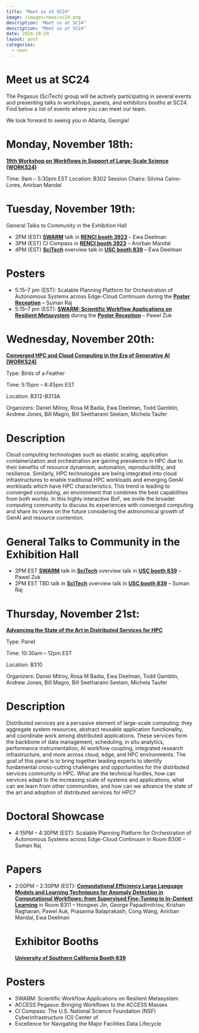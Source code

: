 ```yaml
---
title: "Meet us at SC24"
image: /images/news/sc24.png
description: "Meet us at SC24"
description: "Meet us at SC24"
date: 2024-10-29
layout: post
categories:
  - news
---
```


# Meet us at SC24

The Pegasus (SciTech) group will be actively participating in several events and 
presenting talks in workshops, panels, and exhibitors booths at SC24. Find below 
a list of events where you can meet our team.

We look forward to seeing you in Atlanta, Georgia!

# Monday, November 18th:
<b><a href="https://sc24.conference-program.com/session/?sess=sess756">19th Workshop on Workflows in Support of Large-Scale Science (WORKS24)</a></b>

Time: 9am – 5:30pm EST
Location: B302
Session Chairs: Silvina Caino-Lores, Anirban Mandal

# Tuesday, November 19th:
General Talks to Community in the Exhibition Hall

<ul>
  <li>2PM (EST) <b><a href="https://swarm-workflows.org">SWARM</a></b> talk in <b><a href="https://hallerickson.ungerboeck.com/prod/app85.cshtml?aat=peuh5vlO6ZHi%2b47qjYZa18Xc2wJidCmeJEqz3QTdp0w%3d">RENCI booth 3923</a></b> – Ewa Deelman</li>

<li>3PM (EST) CI Compass in <b><a href="https://hallerickson.ungerboeck.com/prod/app85.cshtml?aat=peuh5vlO6ZHi%2b47qjYZa18Xc2wJidCmeJEqz3QTdp0w%3d">RENCI booth 3923</a></b> – Anirban Mandal</li>

<li>4PM (EST) <b><a href="https://swarm-workflows.org">SciTech</a></b> overview talk in <b><a href="https://hallerickson.ungerboeck.com/prod/app85.cshtml?aat=peuh5vlO6ZHi%2b47qjYZa18Xc2wJidCmeJEqz3QTdp0w%3d">USC booth 839</a></b> – Ewa Deelman</li>
</ul> 

# Posters

<ul>
<li>5:15–7 pm (EST): Scalable Planning Platform for Orchestration of Autonomous Systems 
across Edge-Cloud Continuum during the <b><a href="https://sc24.supercomputing.org/program/posters/">Poster Reception</a></b> – Suman Raj</li>

<li>5:15–7 pm (EST): <b><a href="https://sc24.conference-program.com/presentation/?id=post169&sess=sess487">SWARM: Scientific Workflow Applications on 
Resilient Metasystem</a></b> during the <b><a href="https://sc24.supercomputing.org/program/posters/">Poster Reception</a></b> – Pawel Żuk</li>
</ul> 

# Wednesday, November 20th:
<b><a href="https://sc24.conference-program.com/presentation/?id=bof236&sess=sess586">Converged HPC and Cloud Computing in the Era of Generative Al (WORKS24)</a></b>


Type: Birds of a Feather

Time: 5:15pm – 6:45pm EST

Location: B312-B313A

Organizers: Daniel Milroy, Rosa M Badia, Ewa Deelman, Todd Gamblin, 
Andrew Jones, Bill Magro, Bill Seetharami Seelam, Michela Taufer

# Description

Cloud computing technologies such as elastic scaling, application 
containerization and orchestration are gaining prevalence in HPC due 
to their benefits of resource dynamism, automation, reproducibility, 
and resilience. Similarly, HPC technologies are being integrated into 
cloud infrastructures to enable traditional HPC workloads and emerging 
GenAI workloads which have HPC characteristics. This trend is leading to 
converged computing, an environment that combines the best capabilities 
from both worlds. In this highly interactive BoF, we invite the broader 
computing community to discuss its experiences with converged computing 
and share its views on the future considering the astronomical growth of 
GenAI and resource contention.

# General Talks to Community in the Exhibition Hall

<ul>
<li>2PM EST <b><a href="https://swarm-workflows.org">SWARM</a></b> talk in <b><a href="https://swarm-workflows.org">SciTech</a></b> overview talk in <b><a href="https://hallerickson.ungerboeck.com/prod/app85.cshtml?aat=peuh5vlO6ZHi%2b47qjYZa18Xc2wJidCmeJEqz3QTdp0w%3d">USC booth 839</a></b> – Pawel Zuk</li>

<li>2PM EST TBD talk in <b><a href="https://swarm-workflows.org">SciTech</a></b> overview talk in <b><a href="https://hallerickson.ungerboeck.com/prod/app85.cshtml?aat=peuh5vlO6ZHi%2b47qjYZa18Xc2wJidCmeJEqz3QTdp0w%3d">USC booth 839</a></b> – Suman Raj</li>
</ul> 

# Thursday, November 21st:
<b><a href="https://sc24.conference-program.com/presentation/?id=pan135&sess=sess453">Advancing the State of the Art in Distributed Services for HPC</a></b>


Type: Panel

Time: 10:30am – 12pm EST

Location: B310

Organizers: Daniel Milroy, Rosa M Badia, Ewa Deelman, Todd Gamblin, 
Andrew Jones, Bill Magro, Bill Seetharami Seelam, Michela Taufer

# Description

Distributed services are a pervasive element of large-scale computing: 
they aggregate system resources, abstract reusable application functionality, 
and coordinate work among distributed applications. These services form the 
backbone of data management, scheduling, in situ analytics, performance instrumentation, 
AI workflow coupling, integrated research infrastructure, and more across cloud, edge, 
and HPC environments. The goal of this panel is to bring together leading experts to 
identify fundamental cross-cutting challenges and opportunities for the distributed 
services community in HPC. What are the technical hurdles, how can services adapt to 
the increasing scale of systems and applications, what can we learn from other communities,
and how can we advance the state of the art and adoption of distributed services for HPC?

# Doctoral Showcase

<ul>
<li>4:15PM – 4:30PM (EST): Scalable Planning Platform for Orchestration of Autonomous 
Systems across Edge-Cloud Continuum in Room B306 – Suman Raj</li>
</ul> 

# Papers
<ul>
<li>2:00PM – 2:30PM (EST): <b><a href="https://sc24.conference-program.com/presentation/?id=pap575&sess=sess381">Computational Efficiency Large Language Models 
and Learning Techniques for Anomaly Detection in Computational Workflows: 
from Supervised Fine-Tuning to In-Context Learning</a></b> in Room B311 – Hongwei Jin, 
George Papadimitriou, Krishan Raghavan, Pawel Auk, Prasanna Balaprakash, 
Cong Wang, Anirban Mandal, Ewa Deelman</li>

# Exhibitor Booths

<b><a href="https://hallerickson.ungerboeck.com/prod/app85.cshtml?aat=peuh5vlO6ZHi%2b47qjYZa18Xc2wJidCmeJEqz3QTdp0w%3d">University of Southern California Booth 839</a></b>
</ul> 

# Posters

<ul>
<li>SWARM: Scientific Workflow Applications on Resilient Metasystem</li>
<li>ACCESS Pegasus: Bringing Workflows to the ACCESS Masses</li>
<li>CI Compass: The U.S. National Science Foundation (NSF) Cyberinfrastructure (CI) Center of</li> <li>Excellence for Navigating the Major Facilities Data Lifecycle</li>
</ul> 
